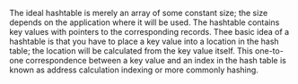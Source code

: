 The ideal hashtable is merely an array of some constant size; the size depends on the application where it will be used. The hashtable contains key values with pointers to the corresponding records. Thee basic idea of a hashtable is that you have to place a key value into a location in the hash table; the location will be calculated from the key value itself. This one-to-one correspondence between a key value and an index in the hash table is known as address calculation indexing or more commonly hashing.
